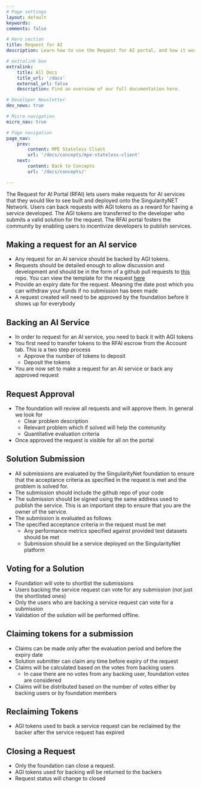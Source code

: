 ```yaml
---
# Page settings
layout: default
keywords:
comments: false

# Hero section
title: Request for AI
description: Learn how to use the Request for AI portal, and how it works.

# extralink box
extralink:
    title: All Docs
    title_url: '/docs'
    external_url: false
    description: Find an overview of our full documentation here.

# Developer Newsletter
dev_news: true

# Micro navigation
micro_nav: true

# Page navigation
page_nav:
    prev:
        content: MPE Stateless Client
        url: '/docs/concepts/mpe-stateless-client'
    next:
        content: Back to Concepts
        url: '/docs/concepts/'

---
```


The Request for AI Portal (RFAI) lets users make requests for AI services that they would like to see built and deployed onto the SingularityNET Network. Users can back requests with AGI tokens as a reward for having a service developed. The AGI tokens are transferred to the developer who submits a valid solution for the request. 
The RFAI portal fosters the community by enabling users to incentivize developers to publish services.


## Making a request for an AI service

* Any request for an AI service should be backed by AGI tokens.
* Requests should be detailed enough to allow discussion and development and should be in the form of a github pull requests to [this](https://github.com/singnet/rfai-proposal) repo. You can view the template for the request [here](https://github.com/singnet/rfai-proposal/blob/master/rfai-proposal-template.md)
* Provide an expiry date for the request. Meaning the date post which you can withdraw your funds if no submission has been made
* A request created will need to be approved by the foundation before it shows up for everybody

## Backing an AI Service
* In order to request for an AI service, you need to back it with AGI tokens
* You first need to transfer tokens to the RFAI escrow from the Account tab. This is a two step process
    * Approve the number of tokens to deposit
    * Deposit the tokens
* You are now set to make a request for an AI service or back any approved request


## Request Approval

* The foundation will review all requests and will approve them. In general we look for
    * Clear problem description
    * Relevant problem which if solved will help the community
    * Quantitative evaluation criteria 
* Once approved the request is visible for all on the portal


## Solution Submission

* All submissions are evaluated by the SingularityNet foundation to ensure that the acceptance criteria as specified in the request is met and the problem is solved for.
* The submission should include the github repo of your code
* The submission should be signed using the same address used to publish the service. This is an important step to ensure that you are the owner of the service.
* The submission is evaluated as follows
*  The specified acceptance criteria in the request must be met
    *  Any performance metrics specified against provided test datasets should be met
    * Submission should be a service deployed on the SingularityNet platform


## Voting for a Solution

  * Foundation will vote to shortlist the submissions
  * Users backing the service request can vote for any submission (not just the shortlisted ones)
  * Only the users who are backing a service request can vote for a submission
  * Validation of the solution will be performed offline.

## Claiming tokens for a submission

  * Claims can be made only after the evaluation period and before the expiry date
  * Solution submitter can claim any time before expiry of the request
  * Claims will be calculated based on the votes from backing users
      * In case there are no votes from any backing user, foundation votes are considered
  * Claims will be distributed based on the number of votes either by backing users or by foundation members

## Reclaiming Tokens
  * AGI tokens used to back a service request can be reclaimed by the backer after the service request has expired

## Closing a Request

  * Only the foundation can close a request.
  * AGI tokens used for backing will be returned to the backers
  * Request status will change to closed
